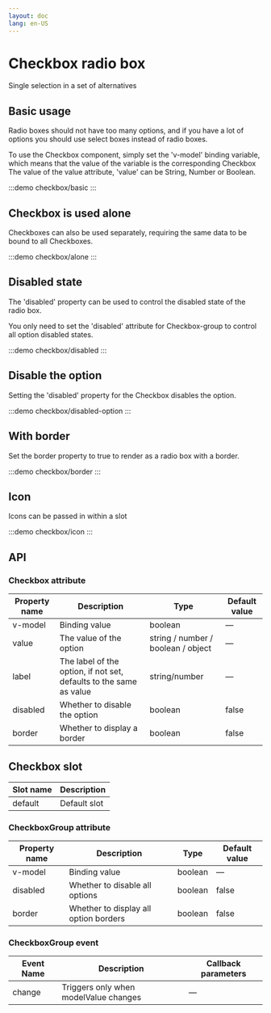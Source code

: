 ```yaml
---
layout: doc
lang: en-US
---
```


# Checkbox radio box

Single selection in a set of alternatives

## Basic usage

Radio boxes should not have too many options, and if you have a lot of options you should use select boxes instead of radio boxes.

To use the Checkbox component, simply set the 'v-model' binding variable, which means that the value of the variable is the corresponding Checkbox
The value of the value attribute, 'value' can be String, Number or Boolean.

:::demo
checkbox/basic
:::

## Checkbox is used alone

Checkboxes can also be used separately, requiring the same data to be bound to all Checkboxes.

:::demo
checkbox/alone
:::

## Disabled state

The 'disabled' property can be used to control the disabled state of the radio box.

You only need to set the 'disabled' attribute for Checkbox-group to control all option disabled states.

:::demo
checkbox/disabled
:::

## Disable the option

Setting the 'disabled' property for the Checkbox disables the option.

:::demo
checkbox/disabled-option
:::

## With border

Set the border property to true to render as a radio box with a border.

:::demo
checkbox/border
:::

## Icon

Icons can be passed in within a slot

:::demo
checkbox/icon
:::

## API

### Checkbox attribute

| Property name | Description                                                        | Type                               | Default value |
|---------------|--------------------------------------------------------------------|------------------------------------|---------------|
| v-model       | Binding value                                                      | boolean                            | —             |
| value         | The value of the option                                            | string / number / boolean / object | —             |
| label         | The label of the option, if not set, defaults to the same as value | string/number                      | —             |
| disabled      | Whether to disable the option                                      | boolean                            | false         |
| border	       | Whether to display a border                                        | boolean                            | false         |

## Checkbox slot

| Slot name | Description |
| ------- |------|
| default | Default slot |

### CheckboxGroup attribute

| Property name | Description                           | Type    | Default value |
|---------------|---------------------------------------|---------|---------------|
| v-model       | Binding value                         | boolean | —             |
| disabled      | Whether to disable all options        | boolean | false         |
| border	       | Whether to display all option borders | boolean | false         |


### CheckboxGroup event

| Event Name | Description | Callback parameters |
|------------|-------------|---------------------|
| change     |    Triggers only when modelValue changes         | —                   |


